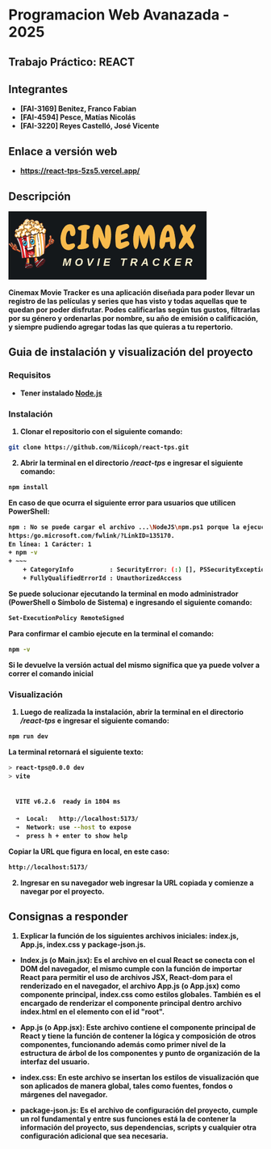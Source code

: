 # Programacion Web Avanazada - 2025

## <strong>Trabajo Práctico: REACT


## Integrantes


- [FAI-3169] Benitez, Franco Fabian
- [FAI-4594] Pesce, Matías Nicolás
- [FAI-3220] Reyes Castelló, José Vicente



## Enlace a versión web 

- https://react-tps-5zs5.vercel.app/

## Descripción

<img src="src/assets/ReadmeIMGs/logoRdme.png" alt="logo Cinemax">

Cinemax Movie Tracker es una aplicación diseñada para poder llevar un registro de las películas y series que has visto y todas aquellas que te quedan por poder disfrutar. Podes calificarlas según tus gustos, filtrarlas por su género y ordenarlas por nombre, su año de emisión o calificación, y siempre pudiendo agregar todas las que quieras a tu repertorio.



## Guia de instalación y visualización del proyecto
### Requisitos

- Tener instalado [Node.js](https://nodejs.org/) <!-- <img src="\src\assets\ReadmeIMGs\NodeRdme.png" alt="Node" width="20" height="18"> -->

### Instalación

1) Clonar el repositorio con el siguiente comando:

```bash
git clone https://github.com/Niicoph/react-tps.git
```

2) Abrir la terminal en el directorio _/react-tps_ e ingresar el siguiente comando:

```bash
npm install
```

En caso de que ocurra el siguiente error para usuarios que utilicen PowerShell:

```bash
npm : No se puede cargar el archivo ...\NodeJS\npm.ps1 porque la ejecución de scripts está deshabilitada en este sistema. Para obtener más información, consulta el tema about_Execution_Policies en 
https:/go.microsoft.com/fwlink/?LinkID=135170.
En línea: 1 Carácter: 1
+ npm -v
+ ~~~
    + CategoryInfo          : SecurityError: (:) [], PSSecurityException
    + FullyQualifiedErrorId : UnauthorizedAccess
```

Se puede solucionar ejecutando la terminal en modo administrador (PowerShell o Símbolo de Sistema) e ingresando el siguiente comando:

```bash
Set-ExecutionPolicy RemoteSigned
```

Para confirmar el cambio ejecute en la terminal el comando:

```bash
npm -v
```

Si le devuelve la versión actual del mismo significa que ya puede volver a correr el comando inicial

### Visualización

1) Luego de realizada la instalación, abrir la terminal en el directorio _/react-tps_ e ingresar el siguiente comando:

```bash
npm run dev
```

La terminal retornará el siguiente texto:
```bash
> react-tps@0.0.0 dev
> vite


  VITE v6.2.6  ready in 1804 ms

  ➜  Local:   http://localhost:5173/
  ➜  Network: use --host to expose
  ➜  press h + enter to show help
```

Copiar la URL que figura en local, en este caso:
```bash
http://localhost:5173/
```

2) Ingresar en su navegador web ingresar la URL copiada y comienze a navegar por el proyecto.


## Consignas a responder

1) **Explicar la función de los siguientes archivos iniciales: index.js, App.js, index.css y package-json.js.**

- Index.js (o Main.jsx): Es el archivo en el cual React se conecta con el DOM del navegador, el mismo cumple con la función de importar React para permitir el uso de archivos JSX, React-dom para el renderizado en el navegador, el archivo App.js (o App.jsx) como componente principal, index.css como estilos globales. También es el encargado de renderizar el componente principal dentro archivo index.html en el elemento con el id "root".

- App.js (o App.jsx): Este archivo contiene el componente principal de React y tiene la función de contener la lógica y composición de otros componentes, funcionando además como primer nivel de la estructura de árbol de los componentes y punto de organización de la interfaz del usuario.

- index.css: En este archivo se insertan los estilos de visualización que son aplicados de manera global, tales como fuentes, fondos o márgenes del navegador.

- package-json.js: Es el archivo de configuración del proyecto, cumple un rol fundamental y entre sus funciones está la de contener la información del proyecto, sus dependencias, scripts y cualquier otra configuración adicional que sea necesaria.
